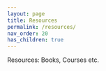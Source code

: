 ```yaml
---
layout: page
title: Resources
permalink: /resources/
nav_order: 20
has_children: true
---
```


Resources: Books, Courses etc.
